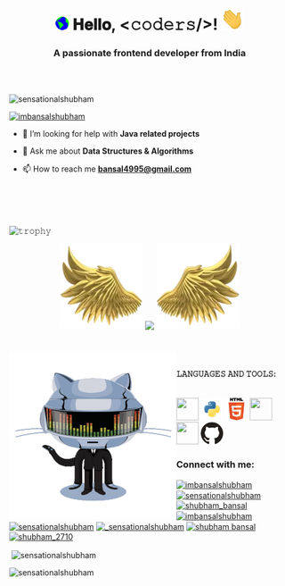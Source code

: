 <h1 align="center">
  <img src="GIF/Earth.gif" width="24px">
  𝐇𝐞𝐥𝐥𝐨, &lt;𝚌𝚘𝚍𝚎𝚛𝚜/&gt;!
  <img src="GIF/Hi.gif" width="40px" />
</h1>
<h3 align="center">A passionate frontend developer from India</h3>

<br/>
<br/>

<p align="left"> <img src="https://komarev.com/ghpvc/?username=sensationalshubham&label=Profile%20views&color=0e75b6&style=flat" alt="sensationalshubham" /> </p>

<p align="left"> <a href="https://twitter.com/imbansalshubham" target="blank"><img src="https://img.shields.io/twitter/follow/imbansalshubham?logo=twitter&style=for-the-badge" alt="imbansalshubham" /></a> </p>

- 🤝 I’m looking for help with **Java related projects**

- 💬 Ask me about **Data Structures & Algorithms**

- 📫 How to reach me **bansal4995@gmail.com**

<br/>
<br/>

#

![𝚝𝚛𝚘𝚙𝚑𝚢](https://github-profile-trophy.vercel.app/?username=sensationalshubham&column=8&margin-w=15&margin-h=15&no-bg=true&no-frame=true&theme=juicyfresh)

<p align="center">
  <img height="150" width="150" src="WEBP/left.webp">
  <img align="center" src="https://github-readme-streak-stats.herokuapp.com/?user=sensationalshubham&theme=dark&hide_border=true"/>
  <img height="150" width="150" src="WEBP/right.webp">
</p>

#

<img align="left" height="300" width="300" alt="𝙶𝙸𝙵" src="GIF/github.gif">
<br/>

**𝙻𝙰𝙽𝙶𝚄𝙰𝙶𝙴𝚂 𝙰𝙽𝙳 𝚃𝙾𝙾𝙻𝚂:**  
<br/>
<br/>
<code><img height="40" width="40" src="https://images.vexels.com/media/users/3/166401/isolated/preview/b82aa7ac3f736dd78570dd3fa3fa9e24-java-programming-language-icon-by-vexels.png"></code>
<code><img height="40" width="40" src="https://raw.githubusercontent.com/github/explore/80688e429a7d4ef2fca1e82350fe8e3517d3494d/topics/python/python.png"></code>
<code><img height="40" width="40" src="https://raw.githubusercontent.com/github/explore/80688e429a7d4ef2fca1e82350fe8e3517d3494d/topics/html/html.png"></code>
<code><img height="40" width="40" src="https://cdn.iconscout.com/icon/free/png-256/css-131-722685.png"></code>
<code><img height="40" width="40" src="https://upload.wikimedia.org/wikipedia/commons/thumb/3/3f/Git_icon.svg/1024px-Git_icon.svg.png"></code>
<code><img height="40" width="40" src="https://raw.githubusercontent.com/github/explore/80688e429a7d4ef2fca1e82350fe8e3517d3494d/topics/github-api/github-api.png"></code>
<!-- <code><img height="40" width="40" src="https://raw.githubusercontent.com/github/explore/80688e429a7d4ef2fca1e82350fe8e3517d3494d/topics/typescript/typescript.png"></code> -->

<h3 align="left">Connect with me:</h3>
<p align="left">
<a href="https://twitter.com/imbansalshubham" target="blank"><img align="center" src="https://raw.githubusercontent.com/rahuldkjain/github-profile-readme-generator/master/src/images/icons/Social/twitter.svg" alt="imbansalshubham" height="30" width="40" /></a>
<a href="https://linkedin.com/in/sensationalshubham" target="blank"><img align="center" src="https://raw.githubusercontent.com/rahuldkjain/github-profile-readme-generator/master/src/images/icons/Social/linked-in-alt.svg" alt="sensationalshubham" height="30" width="40" /></a>
<a href="https://www.leetcode.com/shubham_bansal" target="blank"><img align="center" src="https://raw.githubusercontent.com/rahuldkjain/github-profile-readme-generator/master/src/images/icons/Social/leet-code.svg" alt="shubham_bansal" height="30" width="40" /></a>
<a href="https://codepen.io/imbansalshubham" target="blank"><img align="center" src="https://raw.githubusercontent.com/rahuldkjain/github-profile-readme-generator/master/src/images/icons/Social/codepen.svg" alt="imbansalshubham" height="30" width="40" /></a>
<a href="https://dev.to/sensationalshubham" target="blank"><img align="center" src="https://raw.githubusercontent.com/rahuldkjain/github-profile-readme-generator/master/src/images/icons/Social/devto.svg" alt="sensationalshubham" height="30" width="40" /></a>
<a href="https://instagram.com/_sensationalshubham" target="blank"><img align="center" src="https://raw.githubusercontent.com/rahuldkjain/github-profile-readme-generator/master/src/images/icons/Social/instagram.svg" alt="_sensationalshubham" height="30" width="40" /></a>
<a href="https://www.youtube.com/channel/UCwrXiXUbphJ7JMVVfWlYsvQ" target="blank"><img align="center" src="https://raw.githubusercontent.com/rahuldkjain/github-profile-readme-generator/master/src/images/icons/Social/youtube.svg" alt="shubham bansal" height="30" width="40" /></a>
<a href="https://www.codechef.com/users/shubham_2710" target="blank"><img align="center" src="https://cdn.jsdelivr.net/npm/simple-icons@3.1.0/icons/codechef.svg" alt="shubham_2710" height="30" width="40" /></a>

</p>

<p>&nbsp;<img align="center" src="https://github-readme-stats.vercel.app/api?username=sensationalshubham&show_icons=true&locale=en" alt="sensationalshubham" /></p>

<p><img align="left" src="https://github-readme-stats.vercel.app/api/top-langs?username=sensationalshubham&show_icons=true&locale=en&layout=compact" alt="sensationalshubham" /></p>
